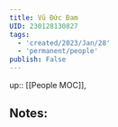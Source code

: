 ```yaml
---
title: Vũ Đức Đam
UID: 230128130827
tags:
  - 'created/2023/Jan/28'
  - 'permanent/people'
publish: False
---
```

up:: [[People MOC]],

## Notes:

